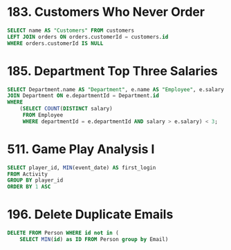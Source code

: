 # 183. Customers Who Never Order
```sql
SELECT name AS "Customers" FROM customers
LEFT JOIN orders ON orders.customerId = customers.id
WHERE orders.customerId IS NULL
```
# 185. Department Top Three Salaries
```sql
SELECT Department.name AS "Department", e.name AS "Employee", e.salary AS "Salary" FROM Employee e
JOIN Department ON e.departmentId = Department.id
WHERE 
    (SELECT COUNT(DISTINCT salary) 
     FROM Employee 
     WHERE departmentId = e.departmentId AND salary > e.salary) < 3;
```
# 511. Game Play Analysis I
```sql
SELECT player_id, MIN(event_date) AS first_login
FROM Activity
GROUP BY player_id
ORDER BY 1 ASC
```
# 196. Delete Duplicate Emails
```sql
DELETE FROM Person WHERE id not in (
    SELECT MIN(id) as ID FROM Person group by Email)
```
